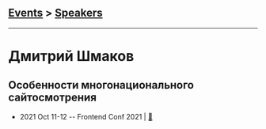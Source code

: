 ## [Events](../README.md) > [Speakers](../speakers.md)
---

# Дмитрий Шмаков

## Особенности многонационального сайтосмотрения
- 2021 Oct 11-12 -- Frontend Conf 2021  | [:notebook:](https://drive.google.com/file/d/1_8ysMdRIj06ELOTy_gT1aexzKL6DtmhR/view)  
